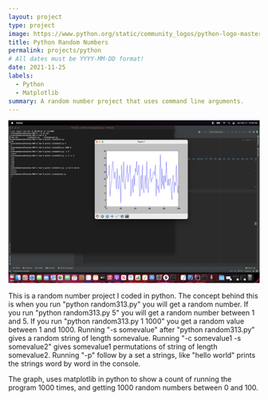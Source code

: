```yaml
---
layout: project
type: project
image: https://www.python.org/static/community_logos/python-logo-master-v3-TM.png
title: Python Random Numbers
permalink: projects/python
# All dates must be YYYY-MM-DD format!
date: 2021-11-25
labels:
  - Python
  - Matplotlib
summary: A random number project that uses command line arguments.
---
```


<img class="ui large right floated rounded image" src="/images/python1.png">

This is a random number project I coded in python. The concept behind this is when you run "python random313.py" you will get a random number. If you run "python random313.py 5" you will get a random number between 1 and 5. If you run "python random313.py 1 1000" you get a random value between 1 and 1000. Running "-s somevalue" after "python random313.py” gives a random string of length somevalue. Running "-c somevalue1 -s somevalue2" gives somevalue1 permutations of string of length somevalue2. Running "-p" follow by a set a strings, like "hello world" prints the strings word by word in the console.


The graph, uses matplotlib in python to show a count of running the program 1000 times, and getting 1000 random numbers between 0 and 100.
